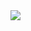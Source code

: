 <!DOCTYPE HTML>
<html>
<head>
 <title>FlipHTML5 LightBox Embed Demo</title>
 <script src="//static.fliphtml5.com/web/js/plugin/LightBox/js/fliphtml5-light-box-api-min.js"></script>
</head>
<body>
 <img
  src="https://online.fliphtml5.com/fowam/glod/files/shot.jpg"
  data-rel="fh5-light-box-demo"
  data-href="https://online.fliphtml5.com/fowam/glod/"
  data-width="900" data-height="500" data-title="Elon Musk Biography"
 >
</body>
</html>
